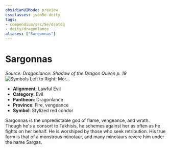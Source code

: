 ```yaml
---
obsidianUIMode: preview
cssclasses: json5e-deity
tags:
- compendium/src/5e/dsotdq
- deity/dragonlance
aliases: ["Sargonnas"]
---
```

# Sargonnas
*Source: Dragonlance: Shadow of the Dragon Queen p. 19* 
![Symbols Left to Right: Mor...](/2-Mechanics/CLI/deities/img/dsotdq-017-00-040-o-evil-trio.webp#symbol "Symbols Left to Right: Morgion, Nuitari, and Sargonnas")

- **Alignment**: Lawful Evil
- **Category**: Evil
- **Pantheon**: Dragonlance
- **Province**: Fire, vengeance
- **Symbol**: Stylized red condor

Sargonnas is the unpredictable god of flame, vengeance, and wrath. Though he's a consort to Takhisis, he schemes against her as often as he fights on her behalf. He is worshiped by those who seek retribution. His true form is that of a monstrous minotaur, and many minotaurs revere him under the name Sargas.